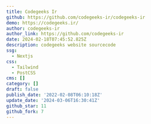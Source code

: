 ```yaml
---
title: Codegeeks Ir
github: https://github.com/codegeeks-ir/codegeeks-ir
demo: https://codegeeks.ir/
author: codegeeks-ir
author_link: https://github.com/codegeeks-ir
date: 2024-02-18T07:45:52.825Z
description: codegeeks website sourcecode
ssg:
  - Nextjs
css:
  - Tailwind
  - PostCSS
cms: []
category: []
draft: false
publish_date: '2022-02-08T06:10:18Z'
update_date: '2024-03-06T16:30:41Z'
github_star: 11
github_fork: 7
---
```


